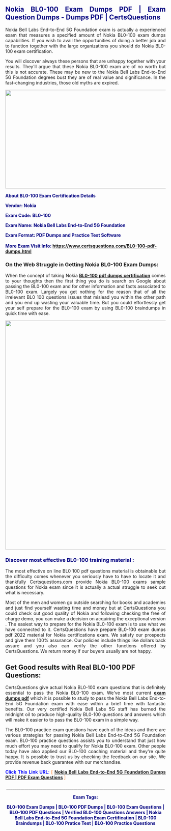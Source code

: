 <h2 style="text-align: justify;"><span style="color: #000080;">Nokia BL0-100 Exam Dumps PDF | Exam Question Dumps - Dumps PDF | CertsQuestions</span></h2>
<p style="text-align: justify;">Nokia Bell Labs End-to-End 5G Foundation exam is actually a experienced exam that measures a specified amount of Nokia  BL0-100 exam dumps capabilities. If you wish to avail the opportunities of doing a better job and to function together with the large organizations you should do Nokia BL0-100 exam certification.</p>
<p style="text-align: justify;">You will discover always these persons that are unhappy together with your results. They'll argue that these Nokia  BL0-100 exam are of no worth but this is not accurate. These may be new to the Nokia Bell Labs End-to-End 5G Foundation degrees bust they are of real value and significance. In the fast-changing industries, those old myths are expired.</p>
<p><img style="display: block; margin-left: auto; margin-right: auto;" src="https://i.imgur.com/eaP4ae9.png" width="840" height="310" /></p>
<p><span style="color: #000080;"><strong>About BL0-100 Exam Certification Details</strong></span></p>
<p><span style="color: #000080;"><strong>Vendor: Nokia<br /></strong></span></p>
<p><span style="color: #000080;"><strong>Exam Code: BL0-100</strong></span></p>
<p><span style="color: #000080;"><strong>Exam Name: Nokia Bell Labs End-to-End 5G Foundation</strong></span></p>
<p><span style="color: #000080;"><strong>Exam Format: PDF Dumps and Practice Test Software<br /><br />More Exam Visit Info: <span style="color: #ff6600;"><a href="https://www.certsquestions.com/BL0-100-pdf-dumps.html">https://www.certsquestions.com/BL0-100-pdf-dumps.html</a></span></strong></span></p>
<h3>On the Web Struggle in Getting Nokia BL0-100 Exam Dumps:</h3>
<p style="text-align: justify;">When the concept of taking Nokia <a href="https://www.certsquestions.com/BL0-100-pdf-dumps.html"><strong> BL0-100 pdf dumps certification</strong></a> comes to your thoughts then the first thing you do is search on Google about passing the BL0-100 exam and for other information and facts associated to BL0-100 exam. Largely you get nothing for the reason that of all the irrelevant BL0 100 questions issues that mislead you within the other path and you end up wasting your valuable time. But you could effortlessly get your self prepare for the BL0-100 exam by using BL0-100 braindumps in quick time with ease.</p>
<p><a href="https://www.certsquestions.com/BL0-100-pdf-dumps.html"><img style="display: block; margin-left: auto; margin-right: auto;" src="https://i.imgur.com/pxhoKQ2.png" width="720" /></a></p>
<h3><span style="color: #000080;">Discover most effective  BL0-100 training material :</span></h3>
<p style="text-align: justify;">The most effective on line BL0 100 pdf questions material is obtainable but the difficulty comes whenever you seriously have to have to locate it and thankfully Certsquestions.com provide Nokia BL0-100 exams sample questions for Nokia  exam since it is actually a actual struggle to seek out what is necessary.</p>
<p style="text-align: justify;">Most of the men and women go outside searching for books and academies and just find yourself wasting time and money but at CertsQuestions you could check out good quality of Nokia  and following checking the free of charge demo, you can make a decision on acquiring the exceptional version . The easiest way to prepare for the Nokia BL0-100 exam is to use what we have connected to it. CertsQuestions have <span style="color: #000000;">prepare BL0-100 exam dumps pdf 2022</span> material for Nokia certifications exam. We satisfy our prospects and give them 100% assurance. Our policies include things like dollars back assure and you also can verify the other functions offered by CertsQuestions. We return money if our buyers usually are not happy.</p>
<h2>Get Good results with Real BL0-100 PDF Questions:</h2>
<p style="text-align: justify;">CertsQuestions give actual Nokia BL0-100 exam questions that is definitely essential to pass the Nokia  BL0-100 exam. We've most current<strong>&nbsp;<a href="https://www.certsquestions.com/">exam dumps pdf</a></strong>&nbsp;which it is possible to study to pass the Nokia Bell Labs End-to-End 5G Foundation exam with ease within a brief time with fantastic benefits. Our very certified Nokia Bell Labs 5G staff has burned the midnight oil to produce high-quality BL0-100 questions and answers which will make it easier to to pass the BL0-100 exam in a simple way.</p>
<p style="text-align: justify;">The BL0-100 practice exam questions have each of the ideas and there are various strategies for passing Nokia Bell Labs End-to-End 5G Foundation exam. BL0-100 practice questions assists you to understand that just how much effort you may need to qualify for Nokia  BL0-100 exam. Other people today have also applied our BL0-100 coaching material and they're quite happy. It is possible to trust us by checking the feedback on our site. We provide revenue back guarantee with our merchandise.</p>
<p style="text-align: justify;"><span style="color: #0000ff;"><strong>Click This Link URL</strong>:</span> <span style="color: #ff6600;">[ <strong><a href="https://www.certsquestions.com/nokia-bell-labs-5g-certification.html">Nokia Bell Labs End-to-End 5G Foundation Dumps PDF | PDF Exam Questions</a></strong> ]</span></p>
<p style="text-align: center;">______________________________________________________________________________</p>
<p style="text-align: center;"><span style="color: #000080;"><strong>Exam Tags:</strong></span></p>
<p style="text-align: center;"><span style="color: #000080;"><strong>BL0-100 Exam Dumps | BL0-100 PDF Dumps | BL0-100 Exam Questions | BL0-100 PDF Questions | Verified BL0-100 Questions Answers | Nokia Bell Labs End-to-End 5G Foundation Exam Certification | BL0-100 Braindumps | BL0-100 Pratice Test | BL0-100 Practice Questions</strong></span></p>
